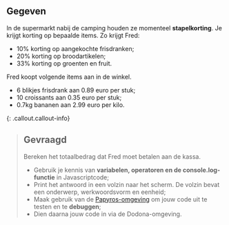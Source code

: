 ## Gegeven

In de supermarkt nabij de camping houden ze momenteel **stapelkorting**. Je krijgt korting op bepaalde items. 
Zo krijgt Fred: 
* 10% korting op aangekochte frisdranken; 
* 20% korting op broodartikelen;
* 33% korting op groenten en fruit. 

Fred koopt volgende items aan in de winkel. 
* 6 blikjes frisdrank aan 0.89 euro per stuk; 
* 10 croissants aan 0.35 euro per stuk; 
* 0.7kg bananen aan 2.99 euro per kilo. 

{: .callout.callout-info}
> ## Gevraagd
> Bereken het totaalbedrag dat Fred moet betalen aan de kassa. 
> * Gebruik je kennis van **variabelen, operatoren en de console.log-functie** in Javascriptcode;
> * Print het antwoord in een volzin naar het scherm. De volzin bevat een onderwerp, werkwoordsvorm en eenheid; 
> * Maak gebruik van de [Papyros-omgeving](https://papyros.dodona.be/?locale=nl&language=JavaScript) om jouw code uit te testen en te **debuggen**; 
> * Dien daarna jouw code in via de Dodona-omgeving. 
